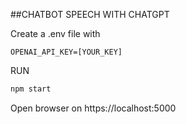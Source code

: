##CHATBOT SPEECH WITH CHATGPT

Create a .env file with
```
OPENAI_API_KEY=[YOUR_KEY]
```
RUN
```bash
npm start
```

Open browser on https://localhost:5000